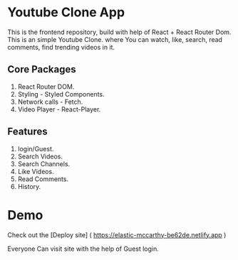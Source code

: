 # Youtube Clone App

This is the frontend repository, build with help of React + React Router Dom. This is an simple Youtube Clone. 
where You can watch, like, search, read comments, find trending videos in it.

## Core Packages

1. React Router DOM.
2. Styling - Styled Components.
3. Network calls - Fetch.
4. Video Player - React-Player.


## Features

1. login/Guest.
2. Search Videos.
3. Search Channels.
4. Like Videos.
5. Read Comments.
6. History.

# Demo

Check out the [Deploy site] ( https://elastic-mccarthy-be62de.netlify.app )

Everyone Can visit site with the help of Guest login.

